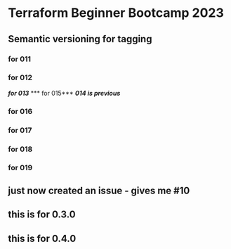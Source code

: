 # Terraform Beginner Bootcamp 2023

## Semantic versioning for tagging
### for 011
### for 012
***for 013***
*** for 015*** ***014 is previous***

### for 016 ##
### for 017
### for 018
### for 019
## just now created an issue - gives me #10 ##
## this is for 0.3.0
## this is for 0.4.0